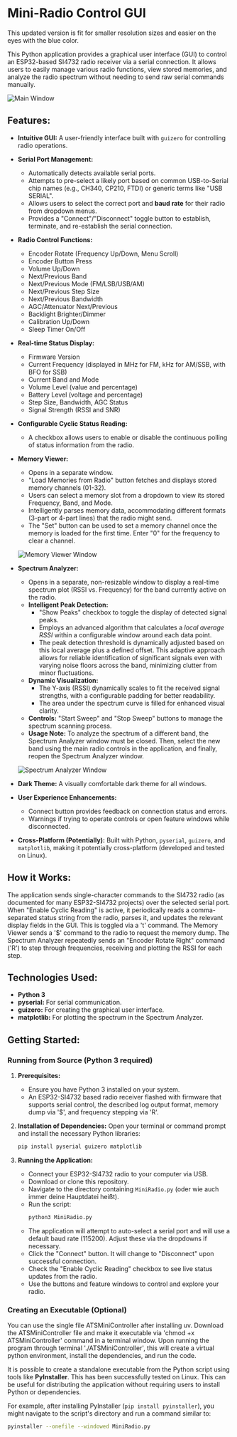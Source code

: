 # Mini-Radio Control GUI

This updated version is fit for smaller resolution sizes and easier on the eyes with the blue color.

This Python application provides a graphical user interface (GUI) to control an ESP32-based SI4732 radio receiver via a serial connection. It allows users to easily manage various radio functions, view stored memories, and analyze the radio spectrum without needing to send raw serial commands manually.

![Main Window](screenshot.png)

## Features:

*   **Intuitive GUI:** A user-friendly interface built with `guizero` for controlling radio operations.
*   **Serial Port Management:**
    *   Automatically detects available serial ports.
    *   Attempts to pre-select a likely port based on common USB-to-Serial chip names (e.g., CH340, CP210, FTDI) or generic terms like "USB SERIAL".
    *   Allows users to select the correct port and **baud rate** for their radio from dropdown menus.
    *   Provides a "Connect"/"Disconnect" toggle button to establish, terminate, and re-establish the serial connection.
*   **Radio Control Functions:**
    *   Encoder Rotate (Frequency Up/Down, Menu Scroll)
    *   Encoder Button Press
    *   Volume Up/Down
    *   Next/Previous Band
    *   Next/Previous Mode (FM/LSB/USB/AM)
    *   Next/Previous Step Size
    *   Next/Previous Bandwidth
    *   AGC/Attenuator Next/Previous
    *   Backlight Brighter/Dimmer
    *   Calibration Up/Down
    *   Sleep Timer On/Off
*   **Real-time Status Display:**
    *   Firmware Version
    *   Current Frequency (displayed in MHz for FM, kHz for AM/SSB, with BFO for SSB)
    *   Current Band and Mode
    *   Volume Level (value and percentage)
    *   Battery Level (voltage and percentage)
    *   Step Size, Bandwidth, AGC Status
    *   Signal Strength (RSSI and SNR)
*   **Configurable Cyclic Status Reading:**
    *   A checkbox allows users to enable or disable the continuous polling of status information from the radio.
*   **Memory Viewer:**
    *   Opens in a separate window.
    *   "Load Memories from Radio" button fetches and displays stored memory channels (01-32).
    *   Users can select a memory slot from a dropdown to view its stored Frequency, Band, and Mode.
    *   Intelligently parses memory data, accommodating different formats (3-part or 4-part lines) that the radio might send.
    *   The "Set" button can be used to set a memory channel once the memory is loaded for the first time.  Enter "0" for the frequency to clear a channel.
      
      ![Memory Viewer Window](memory.png)
    
*   **Spectrum Analyzer:**
    *   Opens in a separate, non-resizable window to display a real-time spectrum plot (RSSI vs. Frequency) for the band currently active on the radio.
    *   **Intelligent Peak Detection:**
        *   "Show Peaks" checkbox to toggle the display of detected signal peaks.
        *   Employs an advanced algorithm that calculates a *local average RSSI* within a configurable window around each data point.
        *   The peak detection threshold is dynamically adjusted based on this local average plus a defined offset. This adaptive approach allows for reliable identification of significant signals even with varying noise floors across the band, minimizing clutter from minor fluctuations.
    *   **Dynamic Visualization:**
        *   The Y-axis (RSSI) dynamically scales to fit the received signal strengths, with a configurable padding for better readability.
        *   The area under the spectrum curve is filled for enhanced visual clarity.
    *   **Controls:** "Start Sweep" and "Stop Sweep" buttons to manage the spectrum scanning process.
    *   **Usage Note:** To analyze the spectrum of a different band, the Spectrum Analyzer window must be closed. Then, select the new band using the main radio controls in the application, and finally, reopen the Spectrum Analyzer window.
 
       ![Spectrum Analyzer Window](spectrum.png)
    
*   **Dark Theme:** A visually comfortable dark theme for all windows.
*   **User Experience Enhancements:**
    *   Connect button provides feedback on connection status and errors.
    *   Warnings if trying to operate controls or open feature windows while disconnected.
*   **Cross-Platform (Potentially):** Built with Python, `pyserial`, `guizero`, and `matplotlib`, making it potentially cross-platform (developed and tested on Linux).

## How it Works:

The application sends single-character commands to the SI4732 radio (as documented for many ESP32-SI4732 projects) over the selected serial port.
When "Enable Cyclic Reading" is active, it periodically reads a comma-separated status string from the radio, parses it, and updates the relevant display fields in the GUI. This is toggled via a 't' command.
The Memory Viewer sends a '$' command to the radio to request the memory dump.
The Spectrum Analyzer repeatedly sends an "Encoder Rotate Right" command ('R') to step through frequencies, receiving and plotting the RSSI for each step.

## Technologies Used:

*   **Python 3**
*   **pyserial:** For serial communication.
*   **guizero:** For creating the graphical user interface.
*   **matplotlib:** For plotting the spectrum in the Spectrum Analyzer.

## Getting Started:

### Running from Source (Python 3 required)

1.  **Prerequisites:**
    *   Ensure you have Python 3 installed on your system.
    *   An ESP32-SI4732 based radio receiver flashed with firmware that supports serial control, the described log output format, memory dump via '$', and frequency stepping via 'R'.

2.  **Installation of Dependencies:**
    Open your terminal or command prompt and install the necessary Python libraries:
    ```bash
    pip install pyserial guizero matplotlib
    ```

3.  **Running the Application:**
    *   Connect your ESP32-SI4732 radio to your computer via USB.
    *   Download or clone this repository.
    *   Navigate to the directory containing `MiniRadio.py` (oder wie auch immer deine Hauptdatei heißt).
    *   Run the script:
        ```bash
        python3 MiniRadio.py
        ```
    *   The application will attempt to auto-select a serial port and will use a default baud rate (115200). Adjust these via the dropdowns if necessary.
    *   Click the "Connect" button. It will change to "Disconnect" upon successful connection.
    *   Check the "Enable Cyclic Reading" checkbox to see live status updates from the radio.
    *   Use the buttons and feature windows to control and explore your radio.

### Creating an Executable (Optional)
You can use the single file ATSMiniController after installing uv.  Download the ATSMiniController file and make it executable via 'chmod +x ATSMiniController' command in a terminal window.  Upon running the program through terminal './ATSMiniController', this will create a virtual python environment, install the dependencies, and run the code.

It is possible to create a standalone executable from the Python script using tools like **PyInstaller**. This has been successfully tested on Linux. This can be useful for distributing the application without requiring users to install Python or dependencies.

For example, after installing PyInstaller (`pip install pyinstaller`), you might navigate to the script's directory and run a command similar to:
```bash
pyinstaller --onefile --windowed MiniRadio.py
